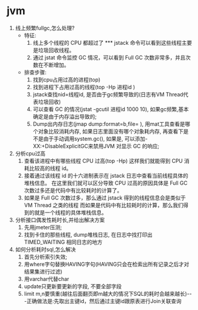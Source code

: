 # jvm
1. 线上频繁fullgc,怎么处理?
    - 特征:
        1. 线上多个线程的 CPU 都超过了 *** jstack 命令可以看到这些线程主要是垃圾回收线程。
        2. 通过 jstat 命令监控 GC 情况，可以看到 Full GC 次数非常多，并且次数在不断增加。
    - 排查步骤:
        1. 找到cpu占用过高的进程(top)
        2. 找到进程下占用过高的线程(top -Hp 进程id )
        3. jstack查找nid=线程id, 是否由于gc频繁导致的(日志有VM Thread代表垃圾回收)
        4. 可以查看 GC 的情况(jstat -gcutil 进程id 1000 10), 如果gc频繁,基本确定是由于内存溢出导致的;
        5. Dump出内存日志(jmap dump:format=b,file= ), 用mat工具查看是哪个对象比较消耗内存,
           如果日志里面没有哪个对象耗内存, 再查看下是不是由于手动调用system.gc(),
           如果是, 可以添加-XX:+DisableExplicitGC来禁用JVM 对显示 GC 的响应;
2. 分析cpu过高
    1. 查看该进程中有哪些线程 CPU 过高(top -Hp)
       这样我们就能得到 CPU 消耗比较高的线程 id。
    2. 接着通过该线程 id 的十六进制表示在 jstack 日志中查看当前线程具体的堆栈信息。
       在这里我们就可以区分导致 CPU 过高的原因具体是 Full GC 次数过多还是代码中有比较耗时的计算了。
    3. 如果是 Full GC 次数过多，那么通过 jstack 得到的线程信息会是类似于 VM Thread 之类的线程
       而如果是代码中有比较耗时的计算，那么我们得到的就是一个线程的具体堆栈信息。
3. 分析接口偶发性耗时长,并给出解决方案
    1. 先用jmeter压测;
    2. 找到卡住的那些线程, dump堆栈日志, 在日志中找打印出 TIMED_WAITING 相同日志的地方
4. 如何分析耗时sql,怎么解决
    1. 首先分析索引失效;
    2. 用where字句替换HAVING字句(HAVING只会在检索出所有记录之后才对结果集进行过滤)
    3. 用varchar代替char
    4. update只更新要更新的字段, 不要全部字段
    5. limit m,n要慎重(越往后面翻页即m越大的情况下SQL的耗时会越来越长)---正确做法是:先取出主键id，然后通过主键id跟原表进行Join关联查询